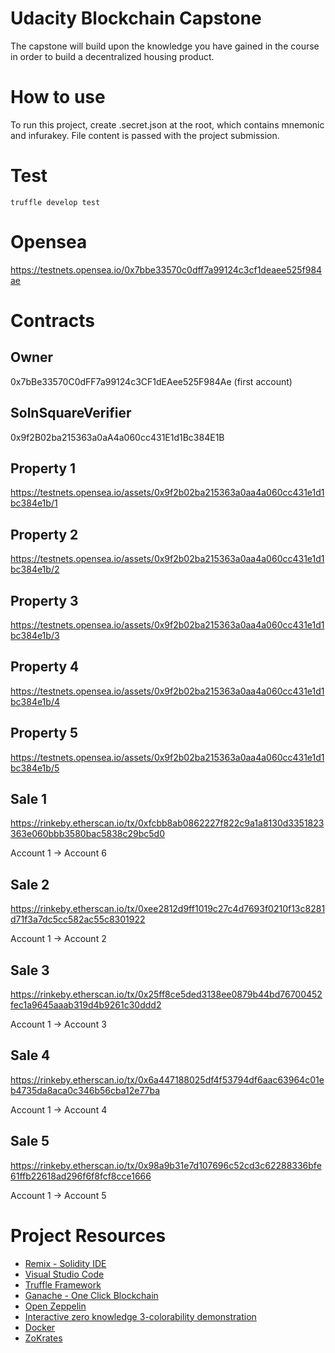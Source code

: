 
# Udacity Blockchain Capstone

The capstone will build upon the knowledge you have gained in the course in order to build a decentralized housing product. 

# How to use
To run this project, create .secret.json at the root, which contains mnemonic and infurakey. File content is passed with the project submission.

# Test
```truffle develop test```

# Opensea
https://testnets.opensea.io/0x7bbe33570c0dff7a99124c3cf1deaee525f984ae
# Contracts

## Owner
0x7bBe33570C0dFF7a99124c3CF1dEAee525F984Ae (first account)

## SolnSquareVerifier
0x9f2B02ba215363a0aA4a060cc431E1d1Bc384E1B

## Property 1
https://testnets.opensea.io/assets/0x9f2b02ba215363a0aa4a060cc431e1d1bc384e1b/1
## Property 2
https://testnets.opensea.io/assets/0x9f2b02ba215363a0aa4a060cc431e1d1bc384e1b/2

## Property 3
https://testnets.opensea.io/assets/0x9f2b02ba215363a0aa4a060cc431e1d1bc384e1b/3

## Property 4
https://testnets.opensea.io/assets/0x9f2b02ba215363a0aa4a060cc431e1d1bc384e1b/4

## Property 5
https://testnets.opensea.io/assets/0x9f2b02ba215363a0aa4a060cc431e1d1bc384e1b/5

## Sale 1
https://rinkeby.etherscan.io/tx/0xfcbb8ab0862227f822c9a1a8130d3351823363e060bbb3580bac5838c29bc5d0

Account 1 -> Account 6
## Sale 2
https://rinkeby.etherscan.io/tx/0xee2812d9ff1019c27c4d7693f0210f13c8281d71f3a7dc5cc582ac55c8301922

Account 1 -> Account 2
## Sale 3
https://rinkeby.etherscan.io/tx/0x25ff8ce5ded3138ee0879b44bd76700452fec1a9645aaab319d4b9261c30ddd2

Account 1 -> Account 3
## Sale 4
https://rinkeby.etherscan.io/tx/0x6a447188025df4f53794df6aac63964c01eb4735da8aca0c346b56cba12e77ba

Account 1 -> Account 4
## Sale 5
https://rinkeby.etherscan.io/tx/0x98a9b31e7d107696c52cd3c62288336bfe61ffb22618ad296f6f8fcf8cce1666

Account 1 -> Account 5

# Project Resources

* [Remix - Solidity IDE](https://remix.ethereum.org/)
* [Visual Studio Code](https://code.visualstudio.com/)
* [Truffle Framework](https://truffleframework.com/)
* [Ganache - One Click Blockchain](https://truffleframework.com/ganache)
* [Open Zeppelin ](https://openzeppelin.org/)
* [Interactive zero knowledge 3-colorability demonstration](http://web.mit.edu/~ezyang/Public/graph/svg.html)
* [Docker](https://docs.docker.com/install/)
* [ZoKrates](https://github.com/Zokrates/ZoKrates)
